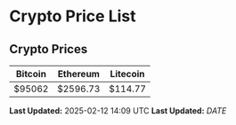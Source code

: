 # Crypto Price List

## Crypto Prices
| Bitcoin | Ethereum | Litecoin |
| ------- | -------- | -------- |
| $95062 | $2596.73 | $114.77 |
**Last Updated:** 2025-02-12 14:09 UTC
**Last Updated:** $DATE$

